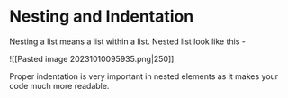 # Nesting and Indentation

Nesting a list means a list within a list. Nested list look like this -

![[Pasted image 20231010095935.png|250]]

Proper indentation is very important in nested elements as it makes your code much more readable.